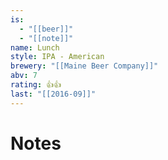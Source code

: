 ```yaml
---
is:
  - "[[beer]]"
  - "[[note]]"
name: Lunch
style: IPA - American
brewery: "[[Maine Beer Company]]"
abv: 7
rating: 👍👍
last: "[[2016-09]]"
---
```

# Notes

